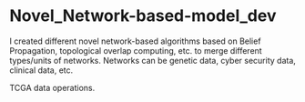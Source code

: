 # Novel_Network-based-model_dev
I created different novel network-based algorithms based on Belief Propagation, topological overlap computing, etc. to merge different types/units of networks. Networks can be genetic data, cyber security data, clinical data, etc.

TCGA data operations.
